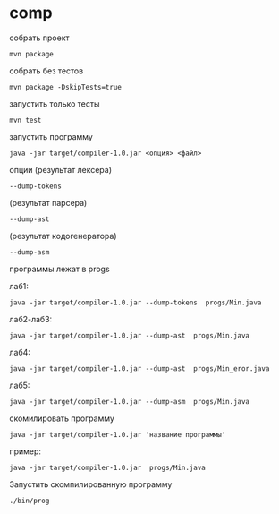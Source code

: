 # comp
собрать проект

	mvn package 
	
собрать без тестов

	mvn package -DskipTests=true
	
запустить только тесты

	mvn test
	
запустить программу

	java -jar target/compiler-1.0.jar <опция> <файл>
	

	
опции
(результат лексера)

	--dump-tokens 

(результат парсера)

	--dump-ast 

(результат кодогенератора)

	--dump-asm
	
программы лежат в progs

лаб1:

	java -jar target/compiler-1.0.jar --dump-tokens  progs/Min.java
	
лаб2-лаб3:

	java -jar target/compiler-1.0.jar --dump-ast  progs/Min.java
	
лаб4:

	java -jar target/compiler-1.0.jar --dump-ast  progs/Min_eror.java
	
лаб5:

	java -jar target/compiler-1.0.jar --dump-asm  progs/Min.java
	
скомилировать программу

	java -jar target/compiler-1.0.jar 'название программы'
	
пример:

	java -jar target/compiler-1.0.jar  progs/Min.java


Запустить скомпилированную программу

	./bin/prog
